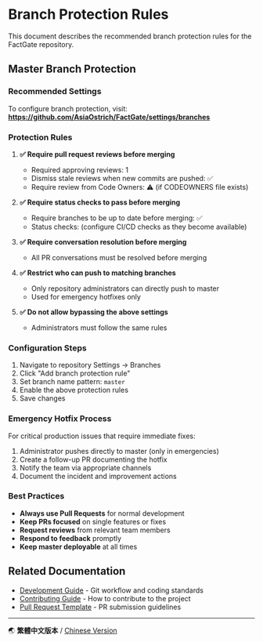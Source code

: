 # Branch Protection Rules

This document describes the recommended branch protection rules for the FactGate repository.

## Master Branch Protection

### Recommended Settings

To configure branch protection, visit:
**https://github.com/AsiaOstrich/FactGate/settings/branches**

### Protection Rules

1. **✅ Require pull request reviews before merging**
   - Required approving reviews: 1
   - Dismiss stale reviews when new commits are pushed: ✅
   - Require review from Code Owners: ⚠️ (if CODEOWNERS file exists)

2. **✅ Require status checks to pass before merging**
   - Require branches to be up to date before merging: ✅
   - Status checks: (configure CI/CD checks as they become available)

3. **✅ Require conversation resolution before merging**
   - All PR conversations must be resolved before merging

4. **✅ Restrict who can push to matching branches**
   - Only repository administrators can directly push to master
   - Used for emergency hotfixes only

5. **✅ Do not allow bypassing the above settings**
   - Administrators must follow the same rules

### Configuration Steps

1. Navigate to repository Settings → Branches
2. Click "Add branch protection rule"
3. Set branch name pattern: `master`
4. Enable the above protection rules
5. Save changes

### Emergency Hotfix Process

For critical production issues that require immediate fixes:

1. Administrator pushes directly to master (only in emergencies)
2. Create a follow-up PR documenting the hotfix
3. Notify the team via appropriate channels
4. Document the incident and improvement actions

### Best Practices

- **Always use Pull Requests** for normal development
- **Keep PRs focused** on single features or fixes
- **Request reviews** from relevant team members
- **Respond to feedback** promptly
- **Keep master deployable** at all times

## Related Documentation

- [Development Guide](../DEVELOPMENT.md) - Git workflow and coding standards
- [Contributing Guide](../CONTRIBUTING.md) - How to contribute to the project
- [Pull Request Template](pull_request_template.md) - PR submission guidelines

---

🌏 **繁體中文版本** / [Chinese Version](branch-protection_zh-TW.md)
